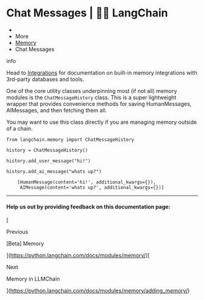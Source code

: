 # Chat Messages | 🦜️🔗 LangChain
*   [](https://python.langchain.com/)
*   More
*   [Memory](https://python.langchain.com/docs/modules/memory/)
*   Chat Messages

info

Head to [Integrations](https://python.langchain.com/docs/integrations/memory/) for documentation on built-in memory integrations with 3rd-party databases and tools.

One of the core utility classes underpinning most (if not all) memory modules is the `ChatMessageHistory` class. This is a super lightweight wrapper that provides convenience methods for saving HumanMessages, AIMessages, and then fetching them all.

You may want to use this class directly if you are managing memory outside of a chain.

```
from langchain.memory import ChatMessageHistory

history = ChatMessageHistory()

history.add_user_message("hi!")

history.add_ai_message("whats up?")

```


```
    [HumanMessage(content='hi!', additional_kwargs={}),
     AIMessage(content='whats up?', additional_kwargs={})]

```


* * *

#### Help us out by providing feedback on this documentation page:

[

Previous

\[Beta\] Memory

](https://python.langchain.com/docs/modules/memory/)[

Next

Memory in LLMChain

](https://python.langchain.com/docs/modules/memory/adding_memory/)